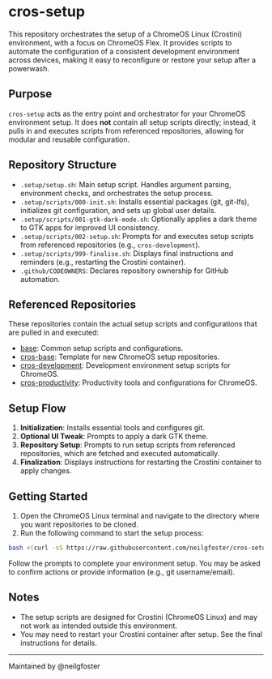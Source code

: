 
# cros-setup

This repository orchestrates the setup of a ChromeOS Linux (Crostini) environment, with a focus on ChromeOS Flex. It provides scripts to automate the configuration of a consistent development environment across devices, making it easy to reconfigure or restore your setup after a powerwash.

## Purpose

`cros-setup` acts as the entry point and orchestrator for your ChromeOS environment setup. It does **not** contain all setup scripts directly; instead, it pulls in and executes scripts from referenced repositories, allowing for modular and reusable configuration.

## Repository Structure

- `.setup/setup.sh`: Main setup script. Handles argument parsing, environment checks, and orchestrates the setup process.
- `.setup/scripts/000-init.sh`: Installs essential packages (git, git-lfs), initializes git configuration, and sets up global user details.
- `.setup/scripts/001-gtk-dark-mode.sh`: Optionally applies a dark theme to GTK apps for improved UI consistency.
- `.setup/scripts/002-setup.sh`: Prompts for and executes setup scripts from referenced repositories (e.g., `cros-development`).
- `.setup/scripts/999-finalise.sh`: Displays final instructions and reminders (e.g., restarting the Crostini container).
- `.github/CODEOWNERS`: Declares repository ownership for GitHub automation.

## Referenced Repositories

These repositories contain the actual setup scripts and configurations that are pulled in and executed:

- [base](https://github.com/neilgfoster/base): Common setup scripts and configurations.
- [cros-base](https://github.com/neilgfoster/cros-base): Template for new ChromeOS setup repositories.
- [cros-development](https://github.com/neilgfoster/cros-development): Development environment setup scripts for ChromeOS.
- [cros-productivity](https://github.com/neilgfoster/cros-productivity): Productivity tools and configurations for ChromeOS.

## Setup Flow

1. **Initialization**: Installs essential tools and configures git.
2. **Optional UI Tweak**: Prompts to apply a dark GTK theme.
3. **Repository Setup**: Prompts to run setup scripts from referenced repositories, which are fetched and executed automatically.
4. **Finalization**: Displays instructions for restarting the Crostini container to apply changes.

## Getting Started

1. Open the ChromeOS Linux terminal and navigate to the directory where you want repositories to be cloned.
2. Run the following command to start the setup process:

```bash
bash <(curl -sS https://raw.githubusercontent.com/neilgfoster/cros-setup/main/.setup/setup.sh) -o=neilgfoster -r=cros-setup
```

Follow the prompts to complete your environment setup. You may be asked to confirm actions or provide information (e.g., git username/email).

## Notes

- The setup scripts are designed for Crostini (ChromeOS Linux) and may not work as intended outside this environment.
- You may need to restart your Crostini container after setup. See the final instructions for details.

---

Maintained by @neilgfoster